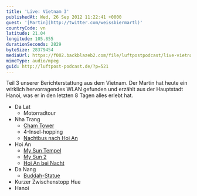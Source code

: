 ```yaml
---
title: 'Live: Vietnam 3'
publishedAt: Wed, 26 Sep 2012 11:22:41 +0000
guest: '[Martin](http://twitter.com/weissbiermartl)'
countryCode: vn
latitude: 21.04
longitude: 105.855
durationSeconds: 2829
byteSize: 28379454
mediaUrl: https://f002.backblazeb2.com/file/luftpostpodcast/live-vietnam-3.mp3
mimeType: audio/mpeg
guid: http://luftpost-podcast.de/?p=521
---
```


Teil 3 unserer Berichterstattung aus dem Vietnam. Der Martin hat heute ein wirklich hervorragendes WLAN gefunden und erzählt aus der Hauptstadt Hanoi, was er in den letzten 8 Tagen alles erlebt hat.

- Da Lat
  - Motorradtour
- Nha Trang
  - [Cham Tower](http://instagram.com/p/Ptnl95goK6/)
  - 4-Insel-hopping
  - [Nachtbus nach Hoi An](http://instagram.com/p/PwZmLrAoIp/)
- Hoi An
  - [My Sun Tempel](http://instagram.com/p/PyIGzMgoPS/)
  - [My Sun 2](http://instagram.com/p/PyLjkZgoA7/)
  - [Hoi An bei Nacht](http://instagram.com/p/Py-7uhAoBM/)
- Da Nang
  - [Buddah-Statue](http://instagram.com/p/Pyi-MZAoIb/)
- Kurzer Zwischenstopp Hue
- Hanoi
